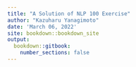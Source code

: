 ```yaml
---
title: "A Solution of NLP 100 Exercise"
author: "Kazuharu Yanagimoto"
date: 'March 06, 2022'
site: bookdown::bookdown_site
output:
  bookdown::gitbook:
    number_sections: false
---
```


